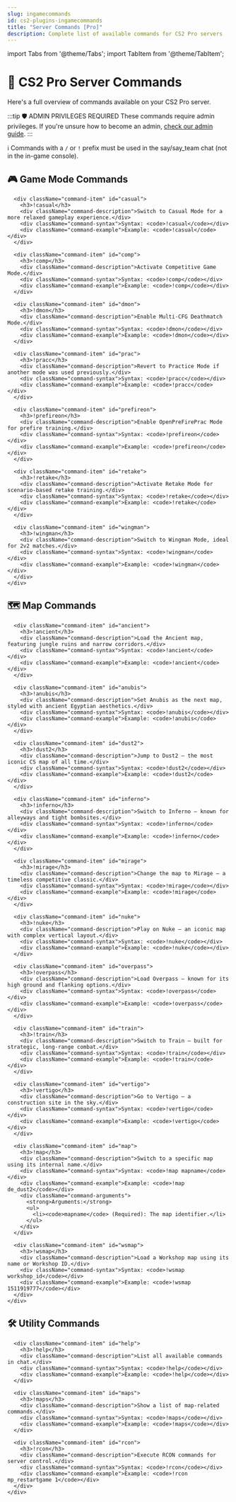 ```yaml
---
slug: ingamecommands
id: cs2-plugins-ingamecommands
title: "Server Commands [Pro]"
description: Complete list of available commands for CS2 Pro servers
---
```


import Tabs from '@theme/Tabs';
import TabItem from '@theme/TabItem';

# 🧩 CS2 Pro Server Commands

Here's a full overview of commands available on your CS2 Pro server.

:::tip 🛡️ ADMIN PRIVILEGES REQUIRED
These commands require admin privileges. If you're unsure how to become an admin, [check our admin guide](/docs/cs2/becomeadmin).
:::

<div className="command-info-box">
  <span className="command-info-icon">ℹ️</span> 
  <span>Commands with a <code>/</code> or <code>!</code> prefix must be used in the say/say_team chat (not in the in-game console).</span>
</div>

<Tabs>
  <TabItem value="game" label="🎮 Game Mode Commands" default>
    <div className="command-section">
      <h2>🎮 Game Mode Commands</h2>

      <div className="command-item" id="casual">
        <h3>!casual</h3>
        <div className="command-description">Switch to Casual Mode for a more relaxed gameplay experience.</div>
        <div className="command-syntax">Syntax: <code>!casual</code></div>
        <div className="command-example">Example: <code>!casual</code></div>
      </div>

      <div className="command-item" id="comp">
        <h3>!comp</h3>
        <div className="command-description">Activate Competitive Game Mode.</div>
        <div className="command-syntax">Syntax: <code>!comp</code></div>
        <div className="command-example">Example: <code>!comp</code></div>
      </div>

      <div className="command-item" id="dmon">
        <h3>!dmon</h3>
        <div className="command-description">Enable Multi-CFG Deathmatch Mode.</div>
        <div className="command-syntax">Syntax: <code>!dmon</code></div>
        <div className="command-example">Example: <code>!dmon</code></div>
      </div>

      <div className="command-item" id="prac">
        <h3>!pracc</h3>
        <div className="command-description">Revert to Practice Mode if another mode was used previously.</div>
        <div className="command-syntax">Syntax: <code>!pracc</code></div>
        <div className="command-example">Example: <code>!pracc</code></div>
      </div>

      <div className="command-item" id="prefireon">
        <h3>!prefireon</h3>
        <div className="command-description">Enable OpenPreFirePrac Mode for prefire training.</div>
        <div className="command-syntax">Syntax: <code>!prefireon</code></div>
        <div className="command-example">Example: <code>!prefireon</code></div>
      </div>

      <div className="command-item" id="retake">
        <h3>!retake</h3>
        <div className="command-description">Activate Retake Mode for scenario-based retake training.</div>
        <div className="command-syntax">Syntax: <code>!retake</code></div>
        <div className="command-example">Example: <code>!retake</code></div>
      </div>

      <div className="command-item" id="wingman">
        <h3>!wingman</h3>
        <div className="command-description">Switch to Wingman Mode, ideal for 2v2 matches.</div>
        <div className="command-syntax">Syntax: <code>!wingman</code></div>
        <div className="command-example">Example: <code>!wingman</code></div>
      </div>
    </div>
  </TabItem>

  <TabItem value="map" label="🗺️ Map Commands">
    <div className="command-section">
      <h2>🗺️ Map Commands</h2>

      <div className="command-item" id="ancient">
        <h3>!ancient</h3>
        <div className="command-description">Load the Ancient map, featuring jungle ruins and narrow corridors.</div>
        <div className="command-syntax">Syntax: <code>!ancient</code></div>
        <div className="command-example">Example: <code>!ancient</code></div>
      </div>

      <div className="command-item" id="anubis">
        <h3>!anubis</h3>
        <div className="command-description">Set Anubis as the next map, styled with ancient Egyptian aesthetics.</div>
        <div className="command-syntax">Syntax: <code>!anubis</code></div>
        <div className="command-example">Example: <code>!anubis</code></div>
      </div>

      <div className="command-item" id="dust2">
        <h3>!dust2</h3>
        <div className="command-description">Jump to Dust2 — the most iconic CS map of all time.</div>
        <div className="command-syntax">Syntax: <code>!dust2</code></div>
        <div className="command-example">Example: <code>!dust2</code></div>
      </div>

      <div className="command-item" id="inferno">
        <h3>!inferno</h3>
        <div className="command-description">Switch to Inferno — known for alleyways and tight bombsites.</div>
        <div className="command-syntax">Syntax: <code>!inferno</code></div>
        <div className="command-example">Example: <code>!inferno</code></div>
      </div>

      <div className="command-item" id="mirage">
        <h3>!mirage</h3>
        <div className="command-description">Change the map to Mirage — a timeless competitive classic.</div>
        <div className="command-syntax">Syntax: <code>!mirage</code></div>
        <div className="command-example">Example: <code>!mirage</code></div>
      </div>

      <div className="command-item" id="nuke">
        <h3>!nuke</h3>
        <div className="command-description">Play on Nuke — an iconic map with complex vertical layout.</div>
        <div className="command-syntax">Syntax: <code>!nuke</code></div>
        <div className="command-example">Example: <code>!nuke</code></div>
      </div>

      <div className="command-item" id="overpass">
        <h3>!overpass</h3>
        <div className="command-description">Load Overpass — known for its high ground and flanking options.</div>
        <div className="command-syntax">Syntax: <code>!overpass</code></div>
        <div className="command-example">Example: <code>!overpass</code></div>
      </div>

      <div className="command-item" id="train">
        <h3>!train</h3>
        <div className="command-description">Switch to Train — built for strategic, long-range combat.</div>
        <div className="command-syntax">Syntax: <code>!train</code></div>
        <div className="command-example">Example: <code>!train</code></div>
      </div>

      <div className="command-item" id="vertigo">
        <h3>!vertigo</h3>
        <div className="command-description">Go to Vertigo — a construction site in the sky.</div>
        <div className="command-syntax">Syntax: <code>!vertigo</code></div>
        <div className="command-example">Example: <code>!vertigo</code></div>
      </div>

      <div className="command-item" id="map">
        <h3>!map</h3>
        <div className="command-description">Switch to a specific map using its internal name.</div>
        <div className="command-syntax">Syntax: <code>!map mapname</code></div>
        <div className="command-example">Example: <code>!map de_dust2</code></div>
        <div className="command-arguments">
          <strong>Arguments:</strong>
          <ul>
            <li><code>mapname</code> (Required): The map identifier.</li>
          </ul>
        </div>
      </div>

      <div className="command-item" id="wsmap">
        <h3>!wsmap</h3>
        <div className="command-description">Load a Workshop map using its name or Workshop ID.</div>
        <div className="command-syntax">Syntax: <code>!wsmap workshop_id</code></div>
        <div className="command-example">Example: <code>!wsmap 1511919777</code></div>
      </div>
    </div>
  </TabItem>

  <TabItem value="utility" label="🛠️ Utility Commands">
    <div className="command-section">
      <h2>🛠️ Utility Commands</h2>

      <div className="command-item" id="help">
        <h3>!help</h3>
        <div className="command-description">List all available commands in chat.</div>
        <div className="command-syntax">Syntax: <code>!help</code></div>
        <div className="command-example">Example: <code>!help</code></div>
      </div>

      <div className="command-item" id="maps">
        <h3>!maps</h3>
        <div className="command-description">Show a list of map-related commands.</div>
        <div className="command-syntax">Syntax: <code>!maps</code></div>
        <div className="command-example">Example: <code>!maps</code></div>
      </div>

      <div className="command-item" id="rcon">
        <h3>!rcon</h3>
        <div className="command-description">Execute RCON commands for server control.</div>
        <div className="command-syntax">Syntax: <code>!rcon</code></div>
        <div className="command-example">Example: <code>!rcon mp_restartgame 1</code></div>
      </div>
    </div>
  </TabItem>
</Tabs>

<style>
{`
  .command-section {
    margin-bottom: 30px;
  }
  
  .command-item {
    background-color: var(--ifm-card-background-color);
    border-radius: 8px;
    margin-bottom: 15px;
    padding: 16px;
    box-shadow: var(--ifm-global-shadow-lw);
    border-left: 4px solid var(--ifm-color-primary);
  }
  
  .command-item h3 {
    margin-top: 0;
    color: var(--ifm-color-primary);
    font-family: monospace;
    font-size: 1.2rem;
  }
  
  .command-description {
    margin-bottom: 10px;
    color: var(--ifm-font-color-base);
  }
  
  .command-syntax, 
  .command-example {
    font-family: monospace;
    background-color: var(--ifm-code-background);
    padding: 8px 12px;
    border-radius: 4px;
    margin-bottom: 8px;
    font-size: 0.9rem;
  }
  
  .command-example {
    color: var(--ifm-color-success);
  }
  
  .command-syntax {
    color: var(--ifm-color-primary);
  }
  
  .command-arguments {
    background-color: var(--ifm-background-color);
    padding: 10px;
    border-radius: 4px;
    margin-top: 10px;
    font-size: 0.9rem;
  }
  
  .command-arguments ul {
    margin-bottom: 0;
    margin-top: 5px;
    padding-left: 20px;
  }
  
  .command-arguments li {
    margin-bottom: 5px;
  }
  
  .command-info-box {
    display: flex;
    align-items: center;
    background-color: var(--ifm-color-info-contrast-background);
    padding: 12px 15px;
    border-radius: 6px;
    margin: 20px 0;
  }
  
  .command-info-icon {
    font-size: 1.2rem;
    margin-right: 10px;
  }
  
  .search-container {
    display: flex;
    align-items: center;
    background-color: var(--ifm-background-color);
    border: 1px solid var(--ifm-color-emphasis-300);
    border-radius: 8px;
    padding: 8px 12px;
    margin: 20px 0;
  }
  
  .search-icon {
    margin-right: 8px;
    font-size: 1.2rem;
  }
  
  .command-search {
    flex: 1;
    border: none;
    background: none;
    font-size: 1rem;
    color: var(--ifm-font-color-base);
    outline: none;
    width: 100%;
  }
  
  /* Dark mode specific styles */
  html[data-theme='dark'] .command-item {
    border-left-color: var(--ifm-color-primary-darker);
  }
  
  html[data-theme='dark'] .command-item h3 {
    color: var(--ifm-color-primary-lighter);
  }
`}
</style>
